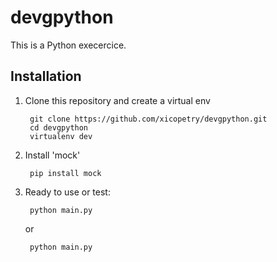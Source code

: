 # devgpython

This is a Python execercice.

## Installation

1. Clone this repository and create a virtual env
    
        git clone https://github.com/xicopetry/devgpython.git
        cd devgpython
        virtualenv dev

2. Install 'mock'
    
        pip install mock

3. Ready to use or test:

        python main.py

    or

        python main.py
